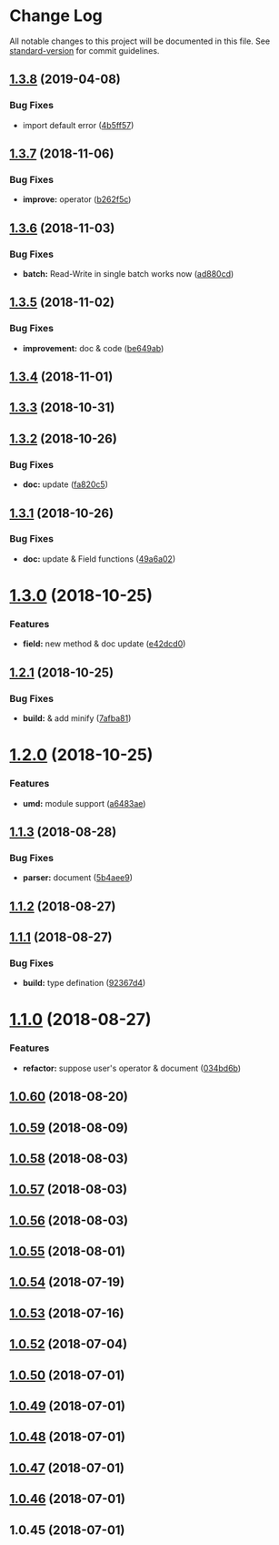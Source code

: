 # Change Log

All notable changes to this project will be documented in this file. See [standard-version](https://github.com/conventional-changelog/standard-version) for commit guidelines.

<a name="1.3.8"></a>
## [1.3.8](https://github.com/Soontao/c4codata/compare/v1.3.7...v1.3.8) (2019-04-08)


### Bug Fixes

* import default error ([4b5ff57](https://github.com/Soontao/c4codata/commit/4b5ff57))



<a name="1.3.7"></a>
## [1.3.7](https://github.com/Soontao/c4codata/compare/v1.3.6...v1.3.7) (2018-11-06)


### Bug Fixes

* **improve:** operator ([b262f5c](https://github.com/Soontao/c4codata/commit/b262f5c))



<a name="1.3.6"></a>
## [1.3.6](https://github.com/Soontao/c4codata/compare/v1.3.5...v1.3.6) (2018-11-03)


### Bug Fixes

* **batch:** Read-Write in single batch works now ([ad880cd](https://github.com/Soontao/c4codata/commit/ad880cd))



<a name="1.3.5"></a>
## [1.3.5](https://github.com/Soontao/c4codata/compare/v1.3.4...v1.3.5) (2018-11-02)


### Bug Fixes

* **improvement:** doc & code ([be649ab](https://github.com/Soontao/c4codata/commit/be649ab))



<a name="1.3.4"></a>
## [1.3.4](https://github.com/Soontao/c4codata/compare/v1.3.3...v1.3.4) (2018-11-01)



<a name="1.3.3"></a>
## [1.3.3](https://github.com/Soontao/c4codata/compare/v1.3.2...v1.3.3) (2018-10-31)



<a name="1.3.2"></a>
## [1.3.2](https://github.com/Soontao/c4codata/compare/v1.3.1...v1.3.2) (2018-10-26)


### Bug Fixes

* **doc:** update ([fa820c5](https://github.com/Soontao/c4codata/commit/fa820c5))



<a name="1.3.1"></a>
## [1.3.1](https://github.com/Soontao/c4codata/compare/v1.3.0...v1.3.1) (2018-10-26)


### Bug Fixes

* **doc:** update & Field functions ([49a6a02](https://github.com/Soontao/c4codata/commit/49a6a02))



<a name="1.3.0"></a>
# [1.3.0](https://github.com/Soontao/c4codata/compare/v1.2.1...v1.3.0) (2018-10-25)


### Features

* **field:** new method & doc update ([e42dcd0](https://github.com/Soontao/c4codata/commit/e42dcd0))



<a name="1.2.1"></a>
## [1.2.1](https://github.com/Soontao/c4codata/compare/v1.2.0...v1.2.1) (2018-10-25)


### Bug Fixes

* **build:** & add minify ([7afba81](https://github.com/Soontao/c4codata/commit/7afba81))



<a name="1.2.0"></a>
# [1.2.0](https://github.com/Soontao/c4codata/compare/v1.1.3...v1.2.0) (2018-10-25)


### Features

* **umd:** module support ([a6483ae](https://github.com/Soontao/c4codata/commit/a6483ae))



<a name="1.1.3"></a>
## [1.1.3](https://github.com/Soontao/c4codata/compare/v1.1.2...v1.1.3) (2018-08-28)


### Bug Fixes

* **parser:** document ([5b4aee9](https://github.com/Soontao/c4codata/commit/5b4aee9))



<a name="1.1.2"></a>
## [1.1.2](https://github.com/Soontao/c4codata/compare/v1.1.1...v1.1.2) (2018-08-27)



<a name="1.1.1"></a>
## [1.1.1](https://github.com/Soontao/c4codata/compare/v1.1.0...v1.1.1) (2018-08-27)


### Bug Fixes

* **build:** type defination ([92367d4](https://github.com/Soontao/c4codata/commit/92367d4))



<a name="1.1.0"></a>
# [1.1.0](https://github.com/Soontao/c4codata/compare/v1.0.60...v1.1.0) (2018-08-27)


### Features

* **refactor:** suppose user's operator & document ([034bd6b](https://github.com/Soontao/c4codata/commit/034bd6b))



<a name="1.0.60"></a>
## [1.0.60](https://github.com/Soontao/c4codata/compare/v1.0.59...v1.0.60) (2018-08-20)



<a name="1.0.59"></a>
## [1.0.59](https://github.com/Soontao/c4codata/compare/v1.0.58...v1.0.59) (2018-08-09)



<a name="1.0.58"></a>
## [1.0.58](https://github.com/Soontao/c4codata/compare/v1.0.57...v1.0.58) (2018-08-03)



<a name="1.0.57"></a>
## [1.0.57](https://github.com/Soontao/c4codata/compare/v1.0.56...v1.0.57) (2018-08-03)



<a name="1.0.56"></a>
## [1.0.56](https://github.com/Soontao/c4codata/compare/v1.0.55...v1.0.56) (2018-08-03)



<a name="1.0.55"></a>
## [1.0.55](https://github.com/Soontao/c4codata/compare/v1.0.54...v1.0.55) (2018-08-01)



<a name="1.0.54"></a>
## [1.0.54](https://github.com/Soontao/c4codata/compare/v1.0.53...v1.0.54) (2018-07-19)



<a name="1.0.53"></a>
## [1.0.53](https://github.com/Soontao/c4codata/compare/v1.0.52...v1.0.53) (2018-07-16)



<a name="1.0.52"></a>
## [1.0.52](https://github.com/Soontao/c4codata/compare/v1.0.50...v1.0.52) (2018-07-04)



<a name="1.0.50"></a>
## [1.0.50](https://github.com/Soontao/c4codata/compare/v1.0.49...v1.0.50) (2018-07-01)



<a name="1.0.49"></a>
## [1.0.49](https://github.com/Soontao/c4codata/compare/v1.0.48...v1.0.49) (2018-07-01)



<a name="1.0.48"></a>
## [1.0.48](https://github.com/Soontao/c4codata/compare/v1.0.47...v1.0.48) (2018-07-01)



<a name="1.0.47"></a>
## [1.0.47](https://github.com/Soontao/c4codata/compare/v1.0.46...v1.0.47) (2018-07-01)



<a name="1.0.46"></a>
## [1.0.46](https://github.com/Soontao/c4codata/compare/v1.0.45...v1.0.46) (2018-07-01)



<a name="1.0.45"></a>
## 1.0.45 (2018-07-01)
